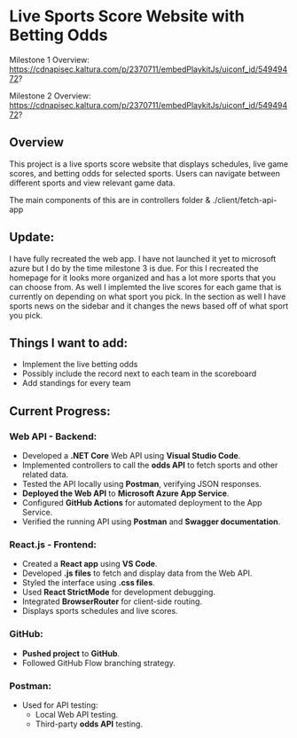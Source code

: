 # Live Sports Score Website with Betting Odds

Milestone 1 Overview: 
https://cdnapisec.kaltura.com/p/2370711/embedPlaykitJs/uiconf_id/54949472?

Milestone 2 Overview: 
https://cdnapisec.kaltura.com/p/2370711/embedPlaykitJs/uiconf_id/54949472?


## Overview
This project is a live sports score website that displays schedules, live game scores, and betting odds for selected sports. Users can navigate between different sports and view relevant game data.

 The main components of this are in controllers folder & ./client/fetch-api-app

## Update: 
I have fully recreated the web app. I have not launched it yet to microsoft azure but I do by the time milestone 3 is due. For this I recreated the homepage for it looks more organized and has a lot more sports that you can choose from. As well I implemted the live scores for each game that is currently on depending on what sport you pick. In the section as well I have sports news on the sidebar and it changes the news based off of what sport you pick. 

## Things I want to add: 
- Implement the live betting odds
- Possibly include the record next to each team in the scoreboard
- Add standings for every team 


## Current Progress:

### Web API - Backend:
- Developed a **.NET Core** Web API using **Visual Studio Code**.
- Implemented controllers to call the **odds API** to fetch sports and other related data.
- Tested the API locally using **Postman**, verifying JSON responses.
- **Deployed the Web API** to **Microsoft Azure App Service**.
- Configured **GitHub Actions** for automated deployment to the App Service.
- Verified the running API using **Postman** and **Swagger documentation**.

### React.js - Frontend:
- Created a **React app** using **VS Code**.
- Developed **.js files** to fetch and display data from the Web API.
- Styled the interface using **.css files**.
- Used **React StrictMode** for development debugging.
- Integrated **BrowserRouter** for client-side routing.
- Displays sports schedules and live scores.

### GitHub:
- **Pushed project** to **GitHub**.
- Followed GitHub Flow branching strategy.

### Postman:
- Used for API testing:
  - Local Web API testing.
  - Third-party **odds API** testing.

